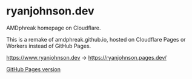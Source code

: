 # ryanjohnson.dev

AMDphreak homepage on Cloudflare.

This is a remake of amdphreak.github.io, hosted on Cloudflare Pages or Workers instead of GitHub Pages.

<https://www.ryanjohnson.dev> -> <https://ryanjohnson.pages.dev/>

[GitHub Pages version](<https://www.github.com/AMDphreak/amdphreak.github.io>)
